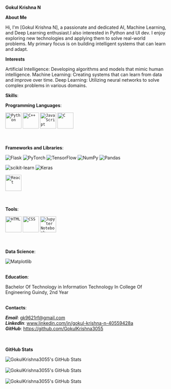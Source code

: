 
**Gokul Krishna N**
 

**About Me**

Hi, I'm [Gokul Krishna N], a passionate and dedicated AI, Machine Learning, and Deep Learning enthusiast.I also interested in Python and UI dev.  I enjoy exploring new technologies and applying them to solve real-world problems. My primary focus is on building intelligent systems that can learn and adapt.

**Interests**

Artificial Intelligence: Developing algorithms and models that mimic human intelligence.
Machine Learning: Creating systems that can learn from data and improve over time.
Deep Learning: Utilizing neural networks to solve complex problems in various domains.

**Skills**:

**Programming Languages**:<br>
  
<div >
  <code><img width="50" src="https://user-images.githubusercontent.com/25181517/183423507-c056a6f9-1ba8-4312-a350-19bcbc5a8697.png" alt="Python" title="Python"/></code>
  <code><img width="50" src="https://user-images.githubusercontent.com/25181517/192106073-90fffafe-3562-4ff9-a37e-c77a2da0ff58.png" alt="C++" title="C++"/></code>
	<code><img width="50" src="https://user-images.githubusercontent.com/25181517/117447155-6a868a00-af3d-11eb-9cfe-245df15c9f3f.png" alt="JavaScript" title="JavaScript"/></code>
	<code><img width="50" src="https://user-images.githubusercontent.com/25181517/192106070-46255bcf-65e6-4c6b-a296-bf8d0d8fb2a7.png" alt="C" title="C"/></code>
</div><br/><br/>
 
 

**Frameworks and Libraries**:

![Flask](https://img.shields.io/badge/flask-%23000.svg?style=for-the-badge&logo=flask&logoColor=white)
![PyTorch](https://img.shields.io/badge/PyTorch-%23EE4C2C.svg?style=for-the-badge&logo=PyTorch&logoColor=white)
![TensorFlow](https://img.shields.io/badge/TensorFlow-%23FF6F00.svg?style=for-the-badge&logo=TensorFlow&logoColor=white)
![NumPy](https://img.shields.io/badge/numpy-%23013243.svg?style=for-the-badge&logo=numpy&logoColor=white)
![Pandas](https://img.shields.io/badge/pandas-%23150458.svg?style=for-the-badge&logo=pandas&logoColor=white)

![scikit-learn](https://img.shields.io/badge/scikit--learn-%23F7931E.svg?style=for-the-badge&logo=scikit-learn&logoColor=white)
![Keras](https://img.shields.io/badge/Keras-%23D00000.svg?style=for-the-badge&logo=Keras&logoColor=white)
 
 <div>
   	<code><img width="50" src="https://user-images.githubusercontent.com/25181517/183897015-94a058a6-b86e-4e42-a37f-bf92061753e5.png" alt="React" title="React"/></code>
 </div><br/><br/>

**Tools**:

<div >
	<code><img width="50" src="https://user-images.githubusercontent.com/25181517/192158954-f88b5814-d510-4564-b285-dff7d6400dad.png" alt="HTML" title="HTML"/></code>
	<code><img width="50" src="https://user-images.githubusercontent.com/25181517/183898674-75a4a1b1-f960-4ea9-abcb-637170a00a75.png" alt="CSS" title="CSS"/></code>
  <code><img width="50" src="https://user-images.githubusercontent.com/25181517/183914128-3fc88b4a-4ac1-40e6-9443-9a30182379b7.png" alt="Jupyter Notebook" title="Jupyter Notebook"/></code>
</div><br/><br/>


**Data Science**:

![Matplotlib](https://img.shields.io/badge/Matplotlib-%23ffffff.svg?style=for-the-badge&logo=Matplotlib&logoColor=black)
  <br/><br/>

**Education**:

Bachelor Of Technology  in Information Technology
In College Of Engineering Guindy, 2nd Year
<br/><br/>

**Contacts**:

***Email***: gk9621rf@gmail.com <br/>
***LinkedIn***: www.linkedin.com/in/gokul-krishna-n-40559428a<br/>
***GitHub***: https://github.com/GokulKrishna3055<br/>
<br/><br/>

**GitHub Stats**


<img src="https://github-readme-stats.vercel.app/api?username=GokulKrishna3055&theme=dark&show_icons=true&hide_border=true&count_private=true" alt="GokulKrishna3055's GitHub Stats" /><br/>
<br/>
<img src="https://github-readme-stats.vercel.app/api/top-langs/?username=GokulKrishna3055&theme=dark&show_icons=true&hide_border=true&layout=compact" alt="GokulKrishna3055's GitHub Stats" /><br/>
<br/>
<img src="https://github-readme-streak-stats.herokuapp.com/?user=GokulKrishna3055&theme=dark&hide_border=true" alt="GokulKrishna3055's GitHub Stats" />
